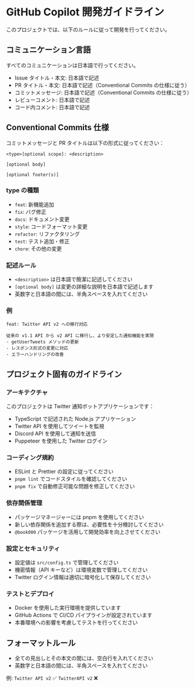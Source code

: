 # GitHub Copilot 開発ガイドライン

このプロジェクトでは、以下のルールに従って開発を行ってください。

## コミュニケーション言語

すべてのコミュニケーションは日本語で行ってください。

- Issue タイトル・本文: 日本語で記述
- PR タイトル・本文: 日本語で記述（Conventional Commits の仕様に従う）
- コミットメッセージ: 日本語で記述（Conventional Commits の仕様に従う）
- レビューコメント: 日本語で記述
- コード内コメント: 日本語で記述

## Conventional Commits 仕様

コミットメッセージと PR タイトルは以下の形式に従ってください：

```
<type>[optional scope]: <description>

[optional body]

[optional footer(s)]
```

### type の種類

- `feat`: 新機能追加
- `fix`: バグ修正
- `docs`: ドキュメント変更
- `style`: コードフォーマット変更
- `refactor`: リファクタリング
- `test`: テスト追加・修正
- `chore`: その他の変更

### 記述ルール

- `<description>` は日本語で簡潔に記述してください
- `[optional body]` は変更の詳細な説明を日本語で記述します
- 英数字と日本語の間には、半角スペースを入れてください

### 例

```
feat: Twitter API v2 への移行対応

従来の v1.1 API から v2 API に移行し、より安定した通知機能を実現
- getUserTweets メソッドの更新
- レスポンス形式の変更に対応
- エラーハンドリングの改善
```

## プロジェクト固有のガイドライン

### アーキテクチャ

このプロジェクトは Twitter 通知ボットアプリケーションです：

- TypeScript で記述された Node.js アプリケーション
- Twitter API を使用してツイートを監視
- Discord API を使用して通知を送信
- Puppeteer を使用した Twitter ログイン

### コーディング規約

- ESLint と Prettier の設定に従ってください
- `pnpm lint` でコードスタイルを確認してください
- `pnpm fix` で自動修正可能な問題を修正してください

### 依存関係管理

- パッケージマネージャーには pnpm を使用してください
- 新しい依存関係を追加する際は、必要性を十分検討してください
- `@book000` パッケージを活用して開発効率を向上させてください

### 設定とセキュリティ

- 設定値は `src/config.ts` で管理してください
- 機密情報（API キーなど）は環境変数で管理してください
- Twitter ログイン情報は適切に暗号化して保存してください

### テストとデプロイ

- Docker を使用した実行環境を提供しています
- GitHub Actions で CI/CD パイプラインが設定されています
- 本番環境への影響を考慮してテストを行ってください

## フォーマットルール

- 全ての見出しとその本文の間には、空白行を入れてください
- 英数字と日本語の間には、半角スペースを入れてください

例: `Twitter API v2` ✅ `TwitterAPI v2` ❌